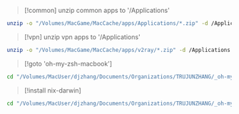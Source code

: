 > [!common]
> unzip common apps to '/Applications'

```bash
unzip -o "/Volumes/MacGame/MacCache/apps/Applications/*.zip" -d /Applications
```

> [!vpn]
> unzip vpn apps to '/Applications'

```bash
unzip -o "/Volumes/MacGame/MacCache/apps/v2ray/*.zip" -d /Applications
```

> [!goto 'oh-my-zsh-macbook']

```bash
cd "/Volumes/MacUser/djzhang/Documents/Organizations/TRUJUNZHANG/_oh-my-zsh-macbook"
```

> [!install nix-darwin]

```bash
cd "/Volumes/MacUser/djzhang/Documents/Organizations/TRUJUNZHANG/_oh-my-zsh-macbook/config/nix-darwin/universal" && darwin-rebuild switch --option http2 false  --flake .
```
